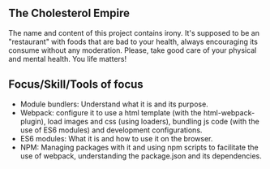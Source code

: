 ## The Cholesterol Empire ##
The name and content of this project contains irony. It's supposed to be an "restaurant" with foods that are bad to your health, always encouraging its consume without any moderation.
Please, take good care of your physical and mental health. You life matters!
## Focus/Skill/Tools of focus ##
* Module bundlers: Understand what it is and its purpose.
* Webpack: configure it to use a html template (with the html-webpack-plugin), load images and css (using loaders), bundling js code (with the use of ES6 modules) and development configurations.
* ES6 modules: What it is and how to use it on the browser.
* NPM: Managing packages with it and using npm scripts to facilitate the use of webpack, understanding the package.json and its dependencies.